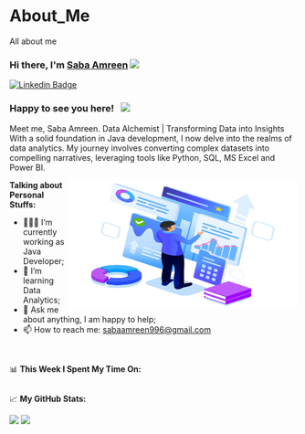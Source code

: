 # About_Me
All about me

### Hi there, I'm <a href="https://skillcourse.in" target="_blank">Saba Amreen</a> <img src="https://media.giphy.com/media/hvRJCLFzcasrR4ia7z/giphy.gif" width="25px">

[![Linkedin Badge](https://img.shields.io/badge/-LinkedIn-0e76a8?style=flat-square&logo=Linkedin&logoColor=white)](https://www.linkedin.com/in/saba-amreen-25107a330/)




### Happy to see you here! &nbsp; ![](https://visitor-badge.glitch.me/badge?page_id=saddamskst.saddamskst)

Meet me, Saba Amreen. Data Alchemist | Transforming Data into Insights
With a solid foundation in Java development, I now delve into the realms of data analytics. My journey involves converting complex datasets into compelling narratives, leveraging tools like Python, SQL, MS Excel and Power BI.

<img align="right" alt="GIF" src="https://github.com/SabaAmreen815/About_Me/blob/main/Data-Analytic-Process-Illustration.jpg" width="400" height="225" />
  

**Talking about Personal Stuffs:**

- 👨🏻‍💻 I’m currently working as Java Developer;
- 🚀 I’m learning Data Analytics;
- 💬 Ask me about anything, I am happy to help;
- 📫 How to reach me: sabaamreen996@gmail.com


</br>

📊 **This Week I Spent My Time On:**
<!--START_SECTION:waka-->
```text

```
<!--END_SECTION:waka-->


📈 **My GitHub Stats:**

<p>
  <img height="180em" src="https://github-readme-stats.vercel.app/api?username=Saba Amreen&show_icons=true&hide_border=true&&count_private=true&include_all_commits=true" />
  <img height="180em" src="https://github-readme-stats.vercel.app/api/top-langs/?username=SkillCourse&exclude_repo=KNN-Image-Classification&show_icons=true&hide_border=true&layout=compact&langs_count=8"/>
</p>

